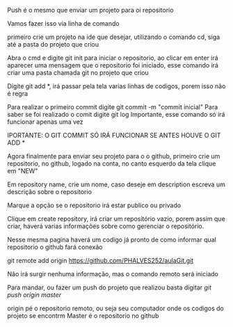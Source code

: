 
Push é o mesmo que enviar um projeto para oi repositorio

Vamos fazer isso via linha de comando

primeiro crie um projeto na ide que desejar, utilizando o comando cd, siga até a pasta do projeto que criou

Abra o cmd e digite  git  init  para iniciar o repositorio, ao clicar em enter irá aparecer uma mensagem que o repositorio foi iniciado, esse comando irá criar uma pasta chamada git no projeto que criou

Digite git add *,  irá passar pela tela varias linhas de codigos, porem isso não é regra

Para realizar o primeiro commit digite git commit -m "commit inicial"
Para saber se foi realizado o comit digite git log
Importante, esse comando só irá funcionar apenas uma vez

IPORTANTE: O GIT COMMIT SÓ IRÁ FUNCIONAR SE ANTES HOUVE O GIT ADD *

Agora finalmente para enviar seu projeto para o o github, primeiro crie um repositorio, no github, logado na conta, no canto esquerdo da tela clique em "NEW"

Em repository name, crie um nome, caso deseje em description escreva um descrição sobre o repositorio

Marque a opção se o repositorio irá estar publico ou privado

Clique em create repository, irá criar um repositório vazio, porem assim que criar, haverá varias informações sobre como gerenciar o repositório.

Nesse mesma pagina haverá um codigo já pronto de como informar qual repositorio o github fará conexão

git remote add origin https://github.com/PHALVES252/aulaGit.git

Não irá surgir nenhuma informação, mas o comando remoto será iniciado

Para mandar, ou fazer um push do projeto que realizou basta digitar 
*git push origin master*

origin pé o repositorio remoto, ou seja seu computador onde os codigos do projeto se encontrm
Master é o repositorio no github
